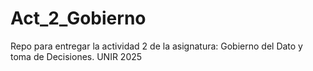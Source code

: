 # Act_2_Gobierno
Repo para entregar la actividad 2 de la asignatura: Gobierno del Dato y toma de Decisiones. UNIR 2025
